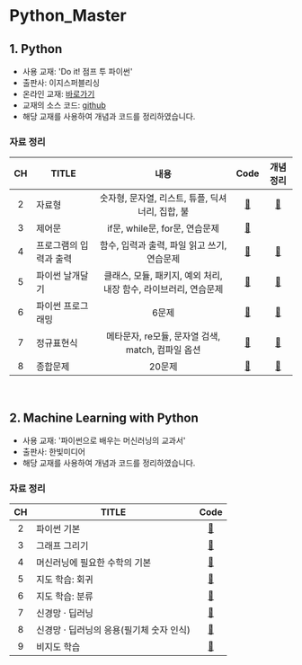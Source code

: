 # Python_Master

## 1. Python

- 사용 교재: 'Do it! 점프 투 파이썬'
- 출판사: 이지스퍼블리싱
- 온라인 교재: [바로가기](https://wikidocs.net/book/1)
- 교재의 소스 코드: [github](https://github.com/alstn2468/jump-to-python)
- 해당 교재를 사용하여 개념과 코드를 정리하였습니다.

### 자료 정리

| CH | TITLE | 내용 | Code | 개념정리 |
| :--: | ----------------------- | :-----------------------------: | :----------------------: | :-----------------------: |
|  2   | 자료형 | 숫자형, 문자열, 리스트, 튜플, 딕셔너리, 집합, 불 |[🔗](https://github.com/cha-suyeon/Python_Master/tree/main/Jump_to_python_2%EC%9E%A5) | [📔](https://velog.io/@cha-suyeon/%ED%8C%8C%EC%9D%B4%EC%8D%AC-%EC%9E%90%EB%A3%8C%ED%98%95-%EC%88%AB%EC%9E%90%ED%98%95-%EB%AC%B8%EC%9E%90%EC%97%B4-%EB%A6%AC%EC%8A%A4%ED%8A%B8-%ED%8A%9C%ED%94%8C) |
|  3   |  제어문 | if문, while문, for문, 연습문제 | [🔗](https://github.com/cha-suyeon/Python_Master/tree/main/Jump_to_python_3%EC%9E%A5) |  |
|  4   | 프로그램의 입력과 출력 | 함수, 입력과 출력, 파일 읽고 쓰기, 연습문제 | [🔗](https://github.com/cha-suyeon/Python_Master/tree/main/Jump_to_python_4%EC%9E%A5) | [📔](https://velog.io/@cha-suyeon/Python-%ED%95%A8%EC%88%98) |
|  5   | 파이썬 날개달기  | 클래스, 모듈, 패키지, 예외 처리, 내장 함수, 라이브러리, 연습문제 | [🔗](https://github.com/cha-suyeon/Python_Master/tree/main/Jump_to_python_5%EC%9E%A5) | [📔](https://velog.io/@cha-suyeon/Python-class) |
|  6   | 파이썬 프로그래밍 | 6문제 | [🔗](https://github.com/cha-suyeon/Python_Master/tree/main/Jump_to_python_6%EC%9E%A5) | [📔](https://velog.io/@cha-suyeon/Python-6%EC%9E%A5-%ED%94%84%EB%A1%9C%EA%B7%B8%EB%9E%98%EB%B0%8D) |
|  7   | 정규표현식 | 메타문자, re모듈, 문자열 검색, match, 컴파일 옵션 | [🔗](https://github.com/cha-suyeon/Python_Master/tree/main/Jump_to_python_7%EC%9E%A5) | [📔](https://velog.io/@cha-suyeon/%EC%A0%95%EA%B7%9C-%ED%91%9C%ED%98%84%EC%8B%9D%EC%9D%B4%EB%9E%80-%EB%AC%B8%EC%9E%90-%ED%81%B4%EB%9E%98%EC%8A%A4-Dot.-%EB%B0%98%EB%B3%B5-%EB%B0%98%EB%B3%B5-%EB%B0%98%EB%B3%B5mn)|
|  8   | 종합문제 | 20문제 | [🔗](https://github.com/cha-suyeon/Python_Master/tree/main/mini_test) | [📔](https://velog.io/@cha-suyeon/Python-%EB%AC%B8%EC%9E%90%EC%97%B4-%EB%B0%94%EA%BE%B8%EA%B8%B0-%EC%A0%90%ED%94%84%ED%88%AC%ED%8C%8C%EC%9D%B4%EC%8D%AC-%EC%A2%85%ED%95%A9%EB%AC%B8%EC%A0%9C-1%EB%B2%88) |

<br/>


## 2. Machine Learning with Python 

- 사용 교재: '파이썬으로 배우는 머신러닝의 교과서'
- 출판사: 한빛미디어
- 해당 교재를 사용하여 개념과 코드를 정리하였습니다.

### 자료 정리

| CH | TITLE | Code | 
| :--: | ----------------------- | :-----------------------------: |
|  2   | 파이썬 기본 |[🔗](https://github.com/cha-suyeon/Python_Master/tree/main/ML_with_Python/ch2_python_basic) | 
|  3   | 그래프 그리기 | [🔗]() | 
|  4   | 머신러닝에 필요한 수학의 기본 |[🔗]() | 
|  5   | 지도 학습: 회귀 |[🔗]() | 
|  6   | 지도 학습: 분류 |[🔗]() | 
|  7   | 신경망 · 딥러닝 |[🔗]() | 
|  8   | 신경망 · 딥러닝의 응용(필기체 숫자 인식) |[🔗]() |
|  9   | 비지도 학습 |[🔗]() 
